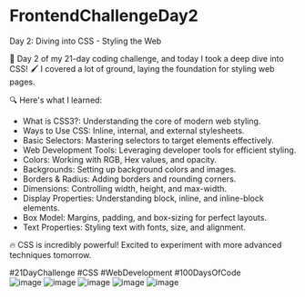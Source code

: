 # FrontendChallengeDay2
Day 2: Diving into CSS - Styling the Web <br/>

🎯 Day 2 of my 21-day coding challenge, and today I took a deep dive into CSS! 🖌️ I covered a lot of ground, laying the foundation for styling web pages.<br/>

🔍 Here's what I learned:<br/>

- What is CSS3?: Understanding the core of modern web styling.<br/>
- Ways to Use CSS: Inline, internal, and external stylesheets.<br/>
- Basic Selectors: Mastering selectors to target elements effectively.<br/>
- Web Development Tools: Leveraging developer tools for efficient styling.<br/>
- Colors: Working with RGB, Hex values, and opacity.<br/>
- Backgrounds: Setting up background colors and images.<br/>
- Borders & Radius: Adding borders and rounding corners.<br/>
- Dimensions: Controlling width, height, and max-width.<br/>
- Display Properties: Understanding block, inline, and inline-block elements.<br/>
- Box Model: Margins, padding, and box-sizing for perfect layouts.<br/>
- Text Properties: Styling text with fonts, size, and alignment.<br/>

🔥 CSS is incredibly powerful! Excited to experiment with more advanced techniques tomorrow.<br/>

#21DayChallenge #CSS #WebDevelopment #100DaysOfCode<br/>
![image](https://github.com/user-attachments/assets/aba4bf51-51ed-4d45-b2c4-eae20837f9de)
![image](https://github.com/user-attachments/assets/c995ba8d-9049-4b1f-914e-34fc97a790ff)
![image](https://github.com/user-attachments/assets/3a53a05f-a807-4547-96ec-71b117aeaf02)
![image](https://github.com/user-attachments/assets/f162b277-cf2e-4d74-a849-c889c365df8d)
![image](https://github.com/user-attachments/assets/48a31638-8e70-43d8-bb94-92b8b0b5299e)


